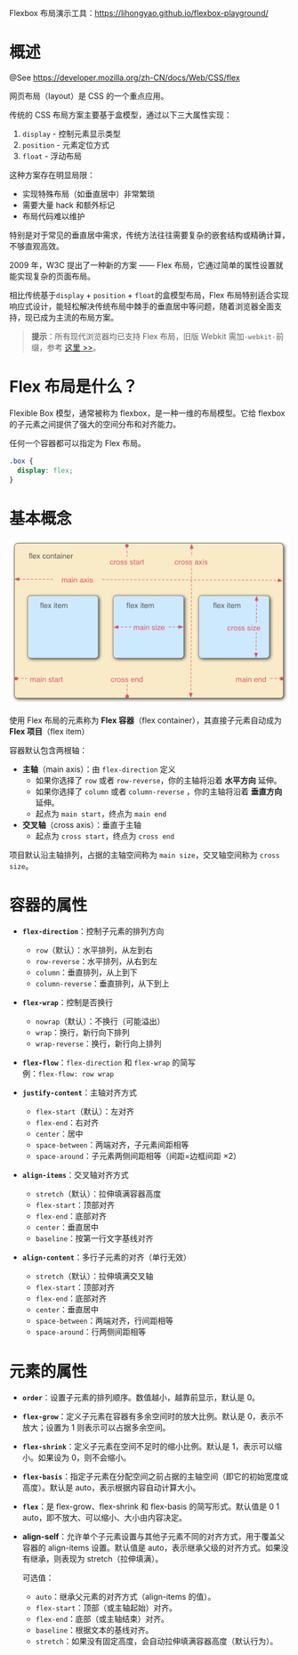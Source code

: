 Flexbox 布局演示工具：https://lihongyao.github.io/flexbox-playground/

# 概述

@See https://developer.mozilla.org/zh-CN/docs/Web/CSS/flex

网页布局（layout）是 CSS 的一个重点应用。

传统的 CSS 布局方案主要基于盒模型，通过以下三大属性实现：

1. `display` - 控制元素显示类型
2. `position` - 元素定位方式
3. `float` - 浮动布局

这种方案存在明显局限：

- 实现特殊布局（如垂直居中）非常繁琐
- 需要大量 hack 和额外标记
- 布局代码难以维护

特别是对于常见的垂直居中需求，传统方法往往需要复杂的嵌套结构或精确计算，不够直观高效。

2009 年，W3C 提出了一种新的方案 —— Flex 布局，它通过简单的属性设置就能实现复杂的页面布局。

相比传统基于`display` + `position` + `float`的盒模型布局，Flex 布局特别适合实现响应式设计，能轻松解决传统布局中棘手的垂直居中等问题，随着浏览器全面支持，现已成为主流的布局方案。

> **提示**：所有现代浏览器均已支持 Flex 布局，旧版 Webkit 需加`-webkit-`前缀，参考 [这里 >>](https://caniuse.com/?search=flex)。

# Flex 布局是什么？

Flexible Box 模型，通常被称为 flexbox，是一种一维的布局模型。它给 flexbox 的子元素之间提供了强大的空间分布和对齐能力。

任何一个容器都可以指定为 Flex 布局。

```css
.box {
  display: flex;
}
```

# 基本概念

![](/flex_concept.png)

使用 Flex 布局的元素称为 **Flex 容器**（flex container），其直接子元素自动成为 **Flex 项目**（flex item）

容器默认包含两根轴：

- **主轴**（main axis）：由 `flex-direction` 定义
  - 如果你选择了 `row` 或者 `row-reverse`，你的主轴将沿着 **水平方向** 延伸。
  - 如果你选择了 `column` 或者 `column-reverse` ，你的主轴将沿着 **垂直方向** 延伸。
  - 起点为 `main start`，终点为 `main end`
- **交叉轴**（cross axis）：垂直于主轴
  - 起点为 `cross start`，终点为 `cross end`

项目默认沿主轴排列，占据的主轴空间称为 `main size`，交叉轴空间称为 `cross size`。

# 容器的属性

- **`flex-direction`**：控制子元素的排列方向

  - `row`（默认）：水平排列，从左到右
  - `row-reverse`：水平排列，从右到左
  - `column`：垂直排列，从上到下
  - `column-reverse`：垂直排列，从下到上

- **`flex-wrap`**：控制是否换行

  - `nowrap`（默认）：不换行（可能溢出）
  - `wrap`：换行，新行向下排列
  - `wrap-reverse`：换行，新行向上排列

- **`flex-flow`**：`flex-direction` 和 `flex-wrap` 的简写  
  例：`flex-flow: row wrap`

- **`justify-content`**：主轴对齐方式

  - `flex-start`（默认）：左对齐
  - `flex-end`：右对齐
  - `center`：居中
  - `space-between`：两端对齐，子元素间距相等
  - `space-around`：子元素两侧间距相等（间距=边框间距 ×2）

- **`align-items`**：交叉轴对齐方式

  - `stretch`（默认）：拉伸填满容器高度
  - `flex-start`：顶部对齐
  - `flex-end`：底部对齐
  - `center`：垂直居中
  - `baseline`：按第一行文字基线对齐

- **`align-content`**：多行子元素的对齐（单行无效）
  - `stretch`（默认）：拉伸填满交叉轴
  - `flex-start`：顶部对齐
  - `flex-end`：底部对齐
  - `center`：垂直居中
  - `space-between`：两端对齐，行间距相等
  - `space-around`：行两侧间距相等

# 元素的属性

- **`order`**：设置子元素的排列顺序。数值越小，越靠前显示，默认是 0。

- **`flex-grow`**：定义子元素在容器有多余空间时的放大比例。默认是 0，表示不放大；设置为 1 则表示可以占据多余空间。

- **`flex-shrink`**：定义子元素在空间不足时的缩小比例。默认是 1，表示可以缩小。如果设为 0，则不会缩小。

- **`flex-basis`**：指定子元素在分配空间之前占据的主轴空间（即它的初始宽度或高度）。默认是 auto，表示根据内容自动计算大小。

- **`flex`**：是 flex-grow、flex-shrink 和 flex-basis 的简写形式。默认值是 0 1 auto，即不放大、可以缩小、大小由内容决定。

- **align-self**：允许单个子元素设置与其他子元素不同的对齐方式，用于覆盖父容器的 align-items 设置。默认值是 auto，表示继承父级的对齐方式。如果没有继承，则表现为 stretch（拉伸填满）。

  可选值：

  - `auto`：继承父元素的对齐方式（align-items 的值）。
  - `flex-start`：顶部（或主轴起始）对齐。
  - `flex-end`：底部（或主轴结束）对齐。
  - `baseline`：根据文本的基线对齐。
  - `stretch`：如果没有固定高度，会自动拉伸填满容器高度（默认行为）。
